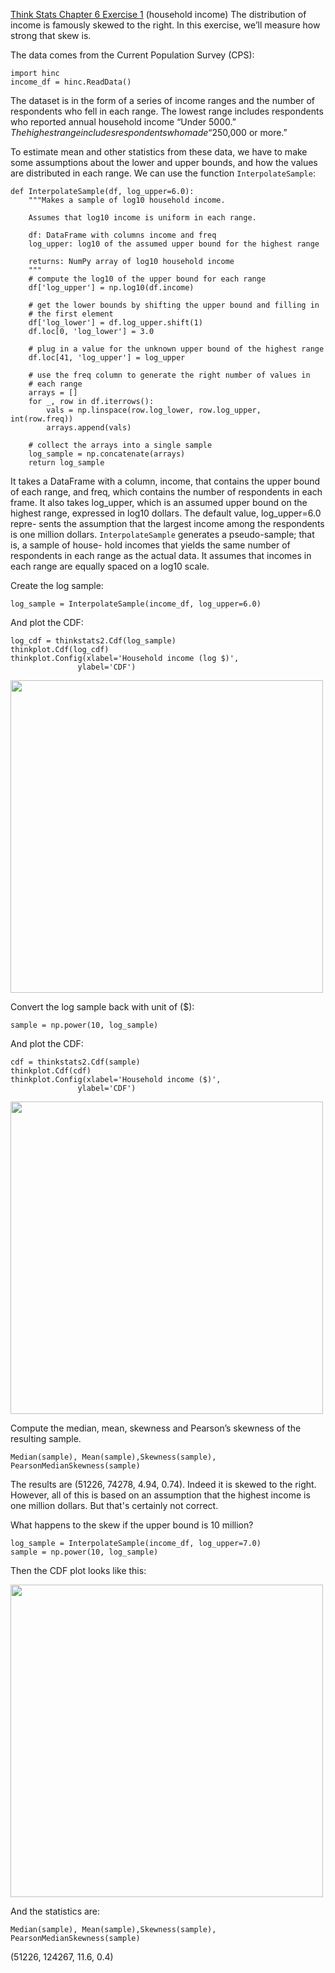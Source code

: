 [Think Stats Chapter 6 Exercise 1](http://greenteapress.com/thinkstats2/html/thinkstats2007.html#toc60) (household income)
The distribution of income is famously skewed to the right. In
this exercise, we’ll measure how strong that skew is.

The data comes from the Current Population Survey (CPS):
```
import hinc
income_df = hinc.ReadData()
```
The dataset is in the form of a series of income ranges and the number of respondents who fell in each range. The lowest range includes respondents who reported annual household income “Under $5000.” The highest range includes respondents who made “$250,000 or more.”

To estimate mean and other statistics from these data, we have to make some assumptions about the lower and upper bounds, and how the values are distributed in each range. We can use the function ```InterpolateSample```:
```
def InterpolateSample(df, log_upper=6.0):
    """Makes a sample of log10 household income.

    Assumes that log10 income is uniform in each range.

    df: DataFrame with columns income and freq
    log_upper: log10 of the assumed upper bound for the highest range

    returns: NumPy array of log10 household income
    """
    # compute the log10 of the upper bound for each range
    df['log_upper'] = np.log10(df.income)

    # get the lower bounds by shifting the upper bound and filling in
    # the first element
    df['log_lower'] = df.log_upper.shift(1)
    df.loc[0, 'log_lower'] = 3.0

    # plug in a value for the unknown upper bound of the highest range
    df.loc[41, 'log_upper'] = log_upper

    # use the freq column to generate the right number of values in
    # each range
    arrays = []
    for _, row in df.iterrows():
        vals = np.linspace(row.log_lower, row.log_upper, int(row.freq))
        arrays.append(vals)

    # collect the arrays into a single sample
    log_sample = np.concatenate(arrays)
    return log_sample
```

It takes a DataFrame with a column, income, that contains the upper bound of each range, and freq, which contains the number of respondents in each frame.
It also takes log_upper, which is an assumed upper bound on the highest range, expressed in log10 dollars. The default value, log_upper=6.0 repre- sents the assumption that the largest income among the respondents is one million dollars.
```InterpolateSample``` generates a pseudo-sample; that is, a sample of house- hold incomes that yields the same number of respondents in each range as the actual data. It assumes that incomes in each range are equally spaced on a log10 scale.

Create the log sample:
```
log_sample = InterpolateSample(income_df, log_upper=6.0)
```
And plot the CDF:
```
log_cdf = thinkstats2.Cdf(log_sample)
thinkplot.Cdf(log_cdf)
thinkplot.Config(xlabel='Household income (log $)',
               ylabel='CDF')
```
<img src = "https://github.com/katiehuang1221/dsp/blob/master/img/Exercise6_1_1.png" width =500>


Convert the log sample back with unit of ($):
```
sample = np.power(10, log_sample)
```
And plot the CDF:
```
cdf = thinkstats2.Cdf(sample)
thinkplot.Cdf(cdf)
thinkplot.Config(xlabel='Household income ($)',
               ylabel='CDF')
```
<img src = "https://github.com/katiehuang1221/dsp/blob/master/img/Exercise6_1_2.png" width =500>

Compute the median, mean, skewness and Pearson’s skewness of the resulting sample.
```
Median(sample), Mean(sample),Skewness(sample), PearsonMedianSkewness(sample)
```
The results are (51226, 74278, 4.94, 0.74). Indeed it is skewed to the right.
However, all of this is based on an assumption that the highest income is one million dollars. But that's certainly not correct.

What happens to the skew if the upper bound is 10 million?
```
log_sample = InterpolateSample(income_df, log_upper=7.0)
sample = np.power(10, log_sample)
```
Then the CDF plot looks like this:

<img src = "https://github.com/katiehuang1221/dsp/blob/master/img/Exercise6_1_3.png" width =500>

And the statistics are:
```
Median(sample), Mean(sample),Skewness(sample), PearsonMedianSkewness(sample)
```
(51226, 124267, 11.6, 0.4)
